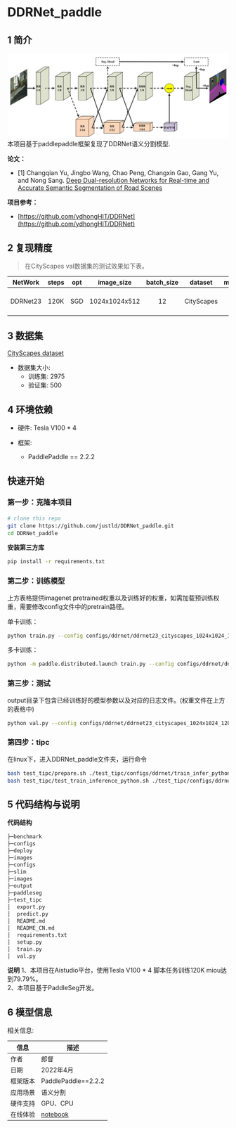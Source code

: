 # DDRNet_paddle


## 1 简介
![images](images/network.png)  
本项目基于paddlepaddle框架复现了DDRNet语义分割模型.

**论文：**
- [1] Changqian Yu, Jingbo Wang, Chao Peng, Changxin Gao, Gang Yu, and Nong Sang. [Deep Dual-resolution Networks for Real-time and Accurate Semantic Segmentation of Road Scenes](https://arxiv.org/abs/2101.06085)

**项目参考：**
- [https://github.com/ydhongHIT/DDRNet](https://github.com/ydhongHIT/DDRNet)

## 2 复现精度
>在CityScapes val数据集的测试效果如下表。


| NetWork  | steps |opt|image_size| batch_size |dataset|memory|card|  mIou  |                                             config                                              |                          weight                           |log|
|:--------:|:-----:| :---: |:--------:|:----------:| :---: | :---: | :---: |:------:|:-----------------------------------------------------------------------------------------------:|:---------------------------------------------------------:| :---: |
| DDRNet23 | 120K  |SGD|  1024x1024x512   |     12     |CityScapes|32G|4| 79.79% | [ddrnet23_cityscapes_1024x1024_120k.yml](configs/ddrnet/ddrnet23_cityscapes_1024x1024_120k.yml) | [link 提取码：z1da](https://pan.baidu.com/s/108xV62Mmn8wztX2gxKsHLQ ) |[log](log/trainer-0.log)|

## 3 数据集
[CityScapes dataset](https://www.cityscapes-dataset.com/)

- 数据集大小:
    - 训练集: 2975
    - 验证集: 500

## 4 环境依赖
- 硬件: Tesla V100 * 4

- 框架:
    - PaddlePaddle == 2.2.2


## 快速开始

### 第一步：克隆本项目
```bash
# clone this repo
git clone https://github.com/justld/DDRNet_paddle.git
cd DDRNet_paddle
```

**安装第三方库**
```bash
pip install -r requirements.txt
```


### 第二步：训练模型
上方表格提供imagenet pretrained权重以及训练好的权重，如需加载预训练权重，需要修改config文件中的pretrain路径。  

单卡训练：
```bash
python train.py --config configs/ddrnet/ddrnet23_cityscapes_1024x1024_120k.yml  --do_eval --use_vdl --log_iter 100 --save_interval 4000 --save_dir output
```
多卡训练：
```bash
python -m paddle.distributed.launch train.py --config configs/ddrnet/ddrnet23_cityscapes_1024x1024_120k.yml  --do_eval --use_vdl --log_iter 100 --save_interval 1000 --save_dir output
```

### 第三步：测试
output目录下包含已经训练好的模型参数以及对应的日志文件。(权重文件在上方的表格中)
```bash
python val.py --config configs/ddrnet/ddrnet23_cityscapes_1024x1024_120k.yml --model_path {your_model_path}
```

### 第四步：tipc
在linux下，进入DDRNet_paddle文件夹，运行命令
```bash
bash test_tipc/prepare.sh ./test_tipc/configs/ddrnet/train_infer_python.txt 'lite_train_lite_infer'
bash test_tipc/test_train_inference_python.sh ./test_tipc/configs/ddrnet/train_infer_python.txt 'lite_train_lite_infer'
```

## 5 代码结构与说明
**代码结构**
```
├─benchmark  
├─configs  
├─deploy  
├─images  
├─configs  
├─slim  
├─images  
├─output  
├─paddleseg  
├─test_tipc  
│  export.py  
│  predict.py  
│  README.md  
│  README_CN.md  
│  requirements.txt  
│  setup.py  
│  train.py  
│  val.py  
```
**说明**
1、本项目在Aistudio平台，使用Tesla V100 * 4 脚本任务训练120K miou达到79.79%。  
2、本项目基于PaddleSeg开发。  

## 6 模型信息

相关信息:

| 信息 | 描述                                                                                                                                              |
| --- |-------------------------------------------------------------------------------------------------------------------------------------------------|
| 作者 | 郎督                                                                                                                                              |
| 日期 | 2022年4月                                                                                                                                         |
| 框架版本 | PaddlePaddle==2.2.2                                                                                                                             |
| 应用场景 | 语义分割                                                                                                                                            |
| 硬件支持 | GPU、CPU                                                                                                                                         |
| 在线体验 | [notebook](https://aistudio.baidu.com/aistudio/projectdetail/3755861?contributionType=1) |


